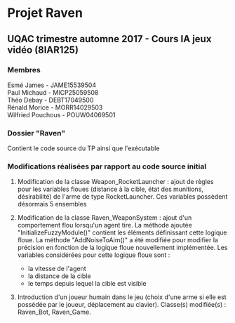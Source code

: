 # Projet Raven
## UQAC trimestre automne 2017 - Cours IA jeux vidéo (8IAR125)

### Membres

Esmé James - JAME15539504
<br/>Paul Michaud - MICP25059508
<br/>Théo Debay - DEBT17049500
<br/>Rénald Morice - MORR14029503
<br/>Wilfried Pouchous - POUW04069501

### Dossier "Raven"

Contient le code source du TP ainsi que l'exécutable


### Modifications réalisées par rapport au code source initial

1) Modification de la classe Weapon_RocketLauncher : ajout de règles pour les variables floues (distance à la cible, état des munitions, désirabilité) de l'arme de type RocketLauncher. Ces variables possèdent désormais 5 ensembles

2) Modification de la classe Raven_WeaponSystem  : ajout d'un comportement flou lorsqu'un agent tire. La méthode ajoutée "InitializeFuzzyModule()" contient les éléments définissant cette logique floue. La méthode "AddNoiseToAim()" a été modifiée pour modifier la précision en fonction de la logique floue nouvellement implémentée. Les variables considérées pour cette logique floue sont :

    * la vitesse de l'agent
    * la distance de la cible
    * le temps depuis lequel la cible est visible

3) Introduction d'un joueur humain dans le jeu (choix d'une arme si elle est possédée par le joueur, déplacement au clavier). Classe(s) modifiée(s) : Raven_Bot, Raven_Game.
